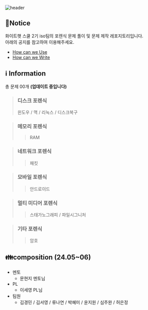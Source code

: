 ![header](https://capsule-render.vercel.app/api?type=venom&color=auto&desc=WHS%20School2_Iso%20team&text=Forensic%20GitHub%20&fontSize=35&height=250&fontColor=black)

## 📃Notice
화이트햇 스쿨 2기 iso팀의 포렌식 문제 풀이 및 문제 제작 레포지토리입니다.
<br>아래의 공지를 참고하여 이용해주세요.
* [How can we Use](https://github.com/whs2iso/Forensic/discussions/2#discussion-6628251)
* [How can we Write](https://github.com/whs2iso/Forensic/discussions/2#discussion-6628251)

## ℹ️ Information 
총 문제 00개 **(업데이트 중입니다)**
> ### 디스크 포렌식 
> 윈도우 / 맥 / 리눅스 / 디스크복구

> ### 메모리 포렌식 
> > RAM

> ### 네트워크 포렌식 
> > 패킷

> ### 모바일 포렌식 
> > 안드로이드

> ### 멀티 미디어 포렌식 
> > 스태가노그래피 / 파일시그니처

> ### 기타 포렌식 
> > 암호
ㅤ
ㅤ
## 👪composition (24.05~06)
* 멘토
  - 문현지 멘토님
* PL
  - 이세영 PL님 
* 팀원
  - 김경민 / 김서영 / 류나연 / 박혜미 / 윤지원 / 심주완 / 허은정
